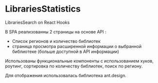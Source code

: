# LibrariesStatistics
LibrariesSearch on React Hooks

В SPA реализованны 2 страницы на основе API : 
<ul>
  <li>Cписок регионов и количество библиотек</li>
  <li>страница просмотра расширенной информации о выбранной библиотеке (больше доступной в API информации)</li>
</ul>

Использованы функциональные компоненты с использованием хуков, роутинг, сортировка по количеству библиотек, поиск по региону.

Для отображения использовалась библиотека ant.design. 
